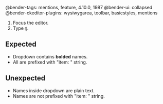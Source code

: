 @bender-tags: mentions, feature, 4.10.0, 1987
@bender-ui: collapsed
@bender-ckeditor-plugins: wysiwygarea, toolbar, basicstyles, mentions

1. Focus the editor.
1. Type `@`.

## Expected

* Dropdown contains **bolded** names.
* All are prefixed with "item: " string.

## Unexpected

* Names inside dropdown are plain text.
* Names are not prefixed with "item: " string.
